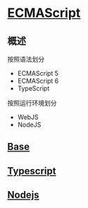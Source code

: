 <link rel="stylesheet" href="https://zhmhbest.gitee.io/hellomathematics/style/index.css">
<script src="https://zhmhbest.gitee.io/hellomathematics/style/index.js"></script>

# [ECMAScript]()

## 概述

按照语法划分

- ECMAScript 5
- ECMAScript 6
- TypeScript

按照运行环境划分

- WebJS
- NodeJS

## [Base](base.html)

## [Typescript](typescript/index.html)

## [Nodejs](nodejs.html)
